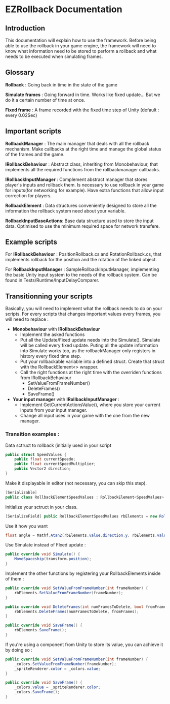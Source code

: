 # EZRollback Documentation 

## Introduction

This documentation will explain how to use the framework. Before being able to use the rollback in your game engine, the framework will need to know what information need to be stored to perform a rollback and what needs to be executed when simulating frames.

## Glossary

**Rollback** : Going back in time in the state of the game

**Simulate frames** : Going forward in time. Works like fixed update... But we do it a certain number of time at once.

**Fixed frame** : A frame recorded with the fixed time step of Unity (default : every 0.02Sec)

## Important scripts

**RollbackManager** : The main manager that deals with all the rollback mechanism. Make callbacks at the right time and manage the global status of the frames and the game.

**IRollbackBehaviour** : Abstract class, inheriting from Monobehaviour, that implements all the required functions from the rollbackmanager callbacks.

**IRollbackInputManager** : Complement abstract manager that stores player's inputs and rollback them. Is necessary to use rollback in your game for inputs(for networking for example). Have extra functions that allow input correction for players.

**RollbackElement<T>** : Data structures conveniently designed to store all the information the rollback system need about your variable.

**RollbackInputBaseActions**: Base data structure used to store the input data. Optimised to use the minimum required space for network transfere.

## Example scripts

For **IRollbackBehaviour** : PositionRollback.cs and RotationRollback.cs, that implements rollback for the position and the rotation of the linked object.

For **RollbackInputManager** : SampleRollbackInputManager, implementing the basic Unity input system to the needs of the rollback system. Can be found in Tests/Runtime/InputDelayComparer.

## Transitionning your scripts

Basically, you will need to implement what the rollback needs to do on your scripts. For every scripts that changes important values every frames, you will need to replace :
- **Monobehaviour** with **IRollbackBehaviour**
	- Implement the asked functions 
	- Put all the Update/Fixed update needs into the Simulate(). Simulate will be called every fixed update. Puting all the update information into Simulate works too, as the rollbackManager only registers in history every fixed time step.
	- Put your rollbackable variable into a defined struct. Create that struct with the RollbackElement<> wrapper.
	- Call the right functions at the right time with the overriden functions from IRollbackBehaviour
		- SetValueFromFrameNumber()
		- DeleteFrames()
		- SaveFrame()
- **Your input manager** with **IRollbackInputManager** :
	- Implement GetCurrentActionsValue(), where you store your current inputs from your input manager.
	- Change all input uses in your game with the one from the new manager.
	
### Transition examples : 
Data sctruct to rollback (initially used in your script
```C#
public struct SpeedValues {
    public float currentSpeedo;
    public float currentSpeedMultiplier;
    public Vector2 direction;
}
```

Make it displayable in editor (not necessary, you can skip this step).

```C#
[Serializable]
public class RollbackElementSpeedValues : RollbackElement<SpeedValues> { }
```

Initialize your sctruct in your class.

```C#
[SerializeField] public RollbackElementSpeedValues rbElements = new RollbackElementSpeedValues();
```

Use it how you want

```C#
float angle = Mathf.Atan2(rbElements.value.direction.y, rbElements.value.direction.x) * Mathf.Rad2Deg - 90.0f;
```

Use Simulate instead of FIxed update :

```C#
public override void Simulate() {
	MoveSpaceship(transform.position);
}
```

Implement the other functions by registering your RollbackElements inside of them :

```C#
public override void SetValueFromFrameNumber(int frameNumber) {
	rbElements.SetValueFromFrameNumber(frameNumber);
}

public override void DeleteFrames(int numFramesToDelete, bool fromFrames) {
	rbElements.DeleteFrames(numFramesToDelete, fromFrames);
}

public override void SaveFrame() {
	rbElements.SaveFrame();
}
```

If you're using a component from Unity to store its value, you can achieve it by doing so : 

```C#
public override void SetValueFromFrameNumber(int frameNumber) {
	_colors.SetValueFromFrameNumber(frameNumber);
	_spriteRenderer.color = _colors.value;
}

public override void SaveFrame() {
	_colors.value = _spriteRenderer.color;
	_colors.SaveFrame();
}
```

